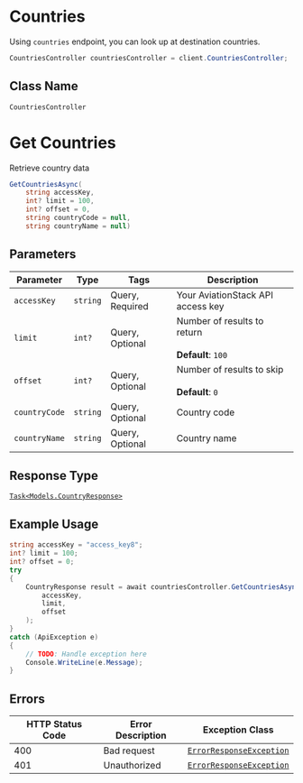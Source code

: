 # Countries

Using `countries` endpoint, you can look up at destination countries.

```csharp
CountriesController countriesController = client.CountriesController;
```

## Class Name

`CountriesController`


# Get Countries

Retrieve country data

```csharp
GetCountriesAsync(
    string accessKey,
    int? limit = 100,
    int? offset = 0,
    string countryCode = null,
    string countryName = null)
```

## Parameters

| Parameter | Type | Tags | Description |
|  --- | --- | --- | --- |
| `accessKey` | `string` | Query, Required | Your AviationStack API access key |
| `limit` | `int?` | Query, Optional | Number of results to return<br><br>**Default**: `100` |
| `offset` | `int?` | Query, Optional | Number of results to skip<br><br>**Default**: `0` |
| `countryCode` | `string` | Query, Optional | Country code |
| `countryName` | `string` | Query, Optional | Country name |

## Response Type

[`Task<Models.CountryResponse>`](../../doc/models/country-response.md)

## Example Usage

```csharp
string accessKey = "access_key8";
int? limit = 100;
int? offset = 0;
try
{
    CountryResponse result = await countriesController.GetCountriesAsync(
        accessKey,
        limit,
        offset
    );
}
catch (ApiException e)
{
    // TODO: Handle exception here
    Console.WriteLine(e.Message);
}
```

## Errors

| HTTP Status Code | Error Description | Exception Class |
|  --- | --- | --- |
| 400 | Bad request | [`ErrorResponseException`](../../doc/models/error-response-exception.md) |
| 401 | Unauthorized | [`ErrorResponseException`](../../doc/models/error-response-exception.md) |

